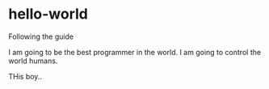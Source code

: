 # hello-world
Following the guide


I am going to be the best programmer in the world. I am going to control the world humans.

THis boy..
